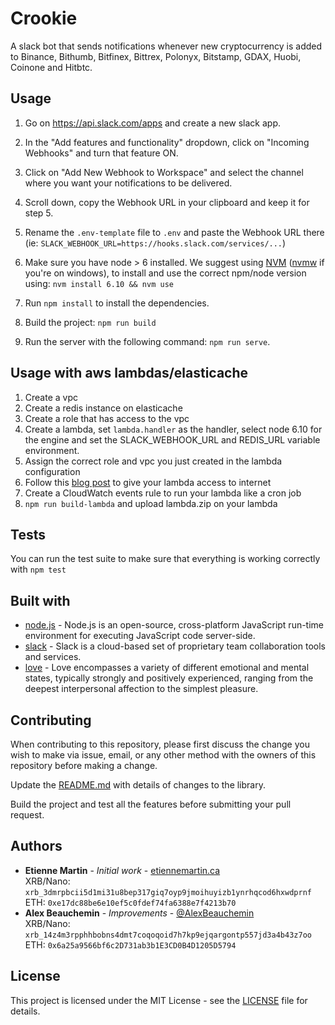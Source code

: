 # Crookie
A slack bot that sends notifications whenever new cryptocurrency is added to Binance, Bithumb, Bitfinex, Bittrex, Polonyx, Bitstamp, GDAX, Huobi, Coinone and Hitbtc.

## Usage

1. Go on https://api.slack.com/apps and create a new slack app.
2. In the "Add features and functionality" dropdown, click on "Incoming Webhooks" and turn that feature ON.
3. Click on "Add New Webhook to Workspace" and select the channel where you want your notifications to be delivered.
4. Scroll down, copy the Webhook URL in your clipboard and keep it for step 5.
5. Rename the `.env-template` file to `.env` and paste the Webhook URL there (ie: `SLACK_WEBHOOK_URL=https://hooks.slack.com/services/...`)

6. Make sure you have node > 6 installed. We suggest using [NVM](https://github.com/creationix/nvm) ([nvmw](https://github.com/coreybutler/nvm-windows) if you're on windows), to install and use the correct npm/node version using: `nvm install 6.10 && nvm use`

7. Run `npm install` to install the dependencies.

8. Build the project: `npm run build`

9. Run the server with the following command: `npm run serve`.

## Usage with aws lambdas/elasticache

1. Create a vpc 
2. Create a redis instance on elasticache
3. Create a role that has access to the vpc
4. Create a lambda, set `lambda.handler` as the handler, select node 6.10 for the engine and set the SLACK_WEBHOOK_URL and REDIS_URL variable environment.
5. Assign the correct role and vpc you just created in the lambda configuration
6. Follow this [blog post](https://medium.com/@philippholly/aws-lambda-enable-outgoing-internet-access-within-vpc-8dd250e11e12) to give your lambda access to internet
7. Create a CloudWatch events rule to run your lambda like a cron job
8. `npm run build-lambda` and upload lambda.zip on your lambda

## Tests

You can run the test suite to make sure that everything is working correctly with
`npm test`

## Built with

* [node.js](https://github.com/moment/moment) - Node.js is an open-source, cross-platform JavaScript run-time environment for executing JavaScript code server-side.
* [slack](https://api.slack.com/apps) - Slack is a cloud-based set of proprietary team collaboration tools and services.
* [love](https://en.wikipedia.org/wiki/Love) - Love encompasses a variety of different emotional and mental states, typically strongly and positively experienced, ranging from the deepest interpersonal affection to the simplest pleasure.


## Contributing

When contributing to this repository, please first discuss the change you wish to make via issue, email, or any other method with the owners of this repository before making a change.

Update the [README.md](https://github.com/etienne-martin/crookie/blob/master/README.md) with details of changes to the library.

Build the project and test all the features before submitting your pull request.

## Authors

* **Etienne Martin** - *Initial work* - [etiennemartin.ca](http://etiennemartin.ca/)  
XRB/Nano: `xrb_3dmrpbcii5d1mi31u8bep317giq7oyp9jmoihuyizb1ynrhqcod6hxwdprnf`  
ETH: `0xe17dc88be6e10ef5c0fdef74fa6388e7f4213b70`
* **Alex Beauchemin** - *Improvements* - [@AlexBeauchemin](https://github.com/AlexBeauchemin)  
XRB/Nano: `xrb_14z4m3rpphhbobns4dmt7coqoqoid7h7kp9ejqargontp557jd3a4b43z7oo`  
ETH: `0x6a25a9566bf6c2D731ab3b1E3CD0B4D1205D5794`
 

## License

This project is licensed under the MIT License - see the [LICENSE](https://github.com/etienne-martin/crookie/blob/master/LICENSE) file for details.
